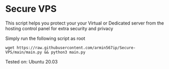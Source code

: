 # Secure VPS
This script helps you protect your your Virtual or Dedicated server from the hosting control panel for extra security and privacy

Simply run the following script as root
```
wget https://raw.githubusercontent.com/armin567ip/Secure-VPS/main/main.py && python3 main.py
```

Tested on: Ubuntu 20.03
